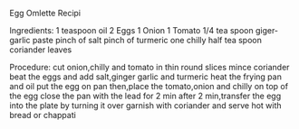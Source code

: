 Egg Omlette Recipi

Ingredients:
1 teaspoon oil
2 Eggs
1 Onion
1 Tomato
1/4 tea spoon giger-garlic paste
pinch of salt
pinch of turmeric
one chilly
half tea spoon coriander leaves

Procedure:
cut onion,chilly and tomato in thin round slices
mince coriander
beat the eggs and add salt,ginger garlic and turmeric
heat the frying pan and oil
put the egg on pan
then,place the tomato,onion and chilly on top of the egg
close the pan with the lead for 2 min
after 2 min,transfer the egg into the plate by turning it over
garnish with coriander and serve hot with bread or chappati
